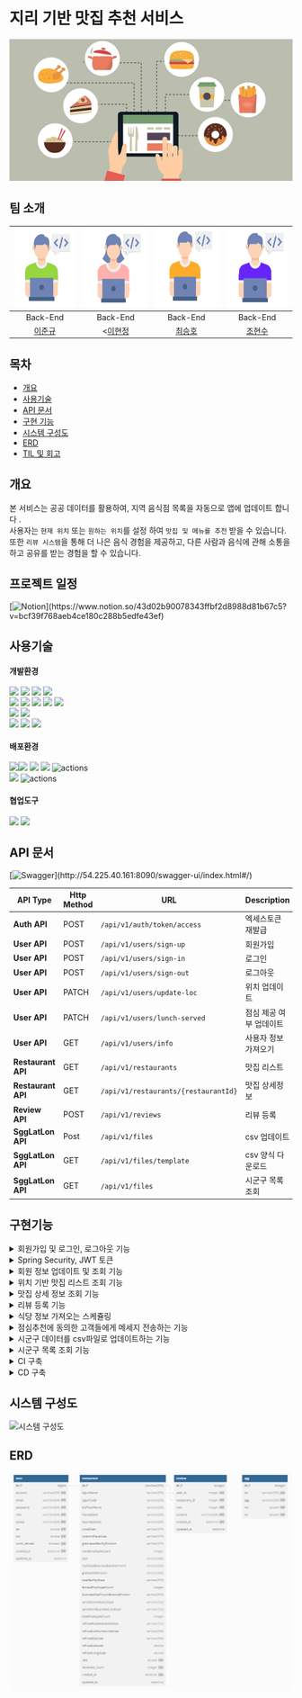 # 지리 기반 맛집 추천 서비스
![title](./readme_source/title/logo.png)
## 팀 소개
<div align="center">

| <img src="./readme_source/team/team1.png" width="140" height="140">  |         <img src="./readme_source/team/team2.png" width="140" height="140">         |  <img src="./readme_source/team/team3.png" width="140" height="140">  |  <img src="./readme_source/team/team4.png" width="140" height="140">  |  
|:--------------------------------------------------------------------:|:-----------------------------------------------------------------------------------:|:---------------------------------------------------------------------:|:---------------------------------------------------------------------:|  
|                               Back-End                               |                                      Back-End                                       |                               Back-End                                |                               Back-End                                |                                                                                                 |
|                  [이준규](https://github.com/junkyu92)                  |                         <[이현정](https://github.com/12hyeon)                          |                  [최승호](https://github.com/madst0614)                  |                  [조현수](https://github.com/HyunsooZo)                  |

</div>

## 목차
- [개요](#개요)
- [사용기술](#사용기술)
- [API 문서](#API-문서)
- [구현 기능](#구현기능)
- [시스템 구성도](#시스템-구성도)
- [ERD](#ERD)
- [TIL 및 회고](#프로젝트-관리-및-회고
  )


## 개요

본 서비스는 공공 데이터를 활용하여, 지역 음식점 목록을 자동으로 앱에 업데이트 합니다 .<br>
사용자는 `현재 위치` 또는 `원하는 위치`를 설정 하여 `맛집 및 메뉴를 추천` 받을 수 있습니다. <br>
또한 `리뷰 시스템`을 통해 더 나은 음식 경험을 제공하고, 다른 사람과 음식에 관해 소통을 하고 공유를 받는 경험을 할 수 있습니다.<br>


## 프로젝트 일정
[![Notion](https://img.shields.io/badge/Notion_문서로_확인하기_(클릭!)-%23000000.svg?style=for-the-badge&logo=notion&logoColor=white)](https://www.notion.so/43d02b90078343ffbf2d8988d81b67c5?v=bcf39f768aeb4ce180c288b5edfe43ef)

## 사용기술

#### 개발환경
<img src="https://img.shields.io/badge/java-007396?&logo=java&logoColor=white"> <img src="https://img.shields.io/badge/spring-6DB33F?&logo=spring&logoColor=white"> <img src="https://img.shields.io/badge/Spring boot-6DB33F?&logo=Spring boot&logoColor=white"> <img src="https://img.shields.io/badge/gradle-02303A?&logo=gradle&logoColor=white">
<br>
<img src="https://img.shields.io/badge/MariaDB-003545?&logo=mariaDB&logoColor=white"> <img src="https://img.shields.io/badge/redis-DC382D?&logo=redis&logoColor=white"> <img src="https://img.shields.io/badge/Spring JPA-6DB33F?&logo=Spring JPA&logoColor=white"> <img src="https://img.shields.io/badge/querydsl-2599ED?&logo=querydsl&logoColor=white">  <img src="https://img.shields.io/badge/SMTP-CC0000?&logo=Gmail&logoColor=white">
<br>
<img src="https://img.shields.io/badge/AssertJ-25A162?&logo=AssertJ&logoColor=white"> <img src="https://img.shields.io/badge/Mockito-008D62?&logo=Mockito&logoColor=white">
<br>
<img src="https://img.shields.io/badge/intellijidea-000000?&logo=intellijidea&logoColor=white"> <img src="https://img.shields.io/badge/postman-FF6C37?&logo=postman&logoColor=white"> <img src="https://img.shields.io/badge/swagger-85EA2D?&logo=swagger&logoColor=white">

#### 배포환경
<image src="https://img.shields.io/badge/Docker-2496ED?&logo=Docker&logoColor=white"><img src="https://img.shields.io/badge/aws-232F3E?&logo=amazonaws&logoColor=white"> <img src="https://img.shields.io/badge/ec2-FF9900?&logo=amazonec2&logoColor=white"> <img src="https://img.shields.io/badge/rds-527FFF?&logo=amazonrds&logoColor=white"> <img src="https://img.shields.io/badge/ElasticCache-201d90?&logo=amazonelasticcache&logoColor=white" alt="actions">
<br>
<img src="https://img.shields.io/badge/github-181717?&logo=github&logoColor=white"> <img src="https://img.shields.io/badge/github actions-2088FF?&logo=githubactions&logoColor=white" alt="actions">

#### 협업도구
<img src="https://img.shields.io/badge/discord-4A154B?&logo=discord&logoColor=white"> <img src="https://img.shields.io/badge/notion-000000?&logo=notion&logoColor=white">
<br/>

## API 문서
[![Swagger](https://img.shields.io/badge/swagger_문서로_확인하기_(클릭!)-85EA2D?&logo=swagger&logoColor=white)](http://54.225.40.161:8090/swagger-ui/index.html#/)


| API Type           | Http Method | URL                                  | Description   |
|--------------------|-------------|--------------------------------------|---------------|
| **Auth API**       | POST        | `/api/v1/auth/token/access`          | 엑세스토큰 재발급     | 
| **User API**       | POST        | `/api/v1/users/sign-up`              | 회원가입          |
| **User API**       | POST        | `/api/v1/users/sign-in`              | 로그인           |
| **User API**       | POST        | `/api/v1/users/sign-out`             | 로그아웃          |
| **User API**       | PATCH       | `/api/v1/users/update-loc`           | 위치 업데이트       |
| **User API**       | PATCH       | `/api/v1/users/lunch-served`         | 점심 제공 여부 업데이트 |
| **User API**       | GET         | `/api/v1/users/info`                 | 사용자 정보 가져오기   |
| **Restaurant API** | GET         | `/api/v1/restaurants`                | 맛집 리스트        |
| **Restaurant API** | GET         | `/api/v1/restaurants/{restaurantId}` | 맛집 상세정보       |
| **Review API**     | POST        | `/api/v1/reviews`                    | 리뷰 등록         |
| **SggLatLon API**  | Post        | `/api/v1/files`                      | csv 업데이트      |
| **SggLatLon API**  | GET         | `/api/v1/files/template`             | csv 양식 다운로드   |
| **SggLatLon API**  | GET         | `/api/v1/files`           | 시군구 목록 조회     |


## 구현기능

<details>
  <summary>회원가입 및 로그인, 로그아웃 기능</summary>

- **구현 기능** <br>
  사용자 회원가입 및 로그인, 로그아웃 기능

- **구현 방법** <br>
- 회원가입: 사용자 회원 양식을 받아 DB에 저장
- 로그인: 사용자 로그인 양식을 받아 DB에 비밀번호와 비교한 후, Access Token, Refresh Token 발급
- 로그아웃: 로그아웃 요청 시, Redis에 저장된 Refresh 토큰을 제거
</details>

<details>
  <summary>Spring Security, JWT 토큰</summary>

- **구현 기능** <br>
    - Spring Security 와 JWT

- **구현 방법** <br>
    - 사용자 로그인 시, 발급한 Refresh Token을 Redis에 저장
    - Access Token 재발급 시, Redis에 저장된 사용자 Refresh Token과 비교
    - 로그아웃 시, Redis에서 발급한 Refresh Token 제거
</details>

<details>
  <summary>회원 정보 업데이트 및 조회 기능</summary>

- **구현 기능** <br>
    - 회원 위치 정보와 점심 제공 여부를 업데이트 기능
    - 비밀번호를 제외한 회원 정보 조회 기능

- **구현 방법** <br>
    - 적절한 양식을 통해 회원 위치 정보와 점심 제공 여부를 DB에 Update.
    - 회원 정보 조회 요청 시, 발급한 Access Token에서 id를 추출하여 DB 조회
</details>

<details>
  <summary>위치 기반 맛집 리스트 조회 기능</summary>

- **구현 기능** <br>
    - 특정 위치에서 범위 내 맛집을 조회합니다.

- **구현 방법**<br>
    - 위도, 경도, 범위를 입력받아 해당 좌표에서 범위 내 맛집을 조회합니다.
    - 거리 계산은 하버사인 공식을 이용해 쿼리내에서 진행하였습니다.
    - 기본 정렬은 거리 가까운 순으로 제공하고, 정렬 조건이 rate일 경우에 평점 높은 순으로 정렬하여 조회합니다.
    - 기본 15개로 페이징되어 제공되고 size, page 파라미터로 페이징 컨트롤 가능합니다.
</details>
<details>
  <summary>맛집 상세 정보 조회 기능</summary>

- **구현 기능** <br>
    - 맛집의 상세정보를 조회합니다.

- **구현 방법**<br>
    - 맛집ID로 맛집의 상세정보, 전체 리뷰 리스트를 조회합니다.
    - fetch join을 사용해 한번에 하위 항목까지 모두 조회합니다.
    - Redis를 사용해 캐싱을 적용하였습니다.
    - Redis에 데이터가 존재하면 Redis에서 데이터를 반환하고 존재하지 않으면 DB에서 조회하여 Redis에 저장 후 데이터를 반환합니다.

</details>
<details>
  <summary>리뷰 등록 기능</summary>

- **구현 기능** <br>
    - 리뷰를 등록합니다.

- **구현 방법**<br>
    - 평점과 리뷰 내용을 등록합니다.
    - 리뷰 등록시 맛집의 평점과 리뷰수를 업데이트 합니다.
    - 리뷰 등록시 Redis에 캐싱되어있는 해당맛집의 데이터를 삭제하여 최신화되도록 했습니다.

</details>


<details>
  <summary>식당 정보 가져오는 스케쥴링</summary>

- **구현 기능** <br>
    - 식당 정보 가져오는 스케쥴링 기능 구현

- **구현 방법** <br>
    - 총 5개 외부 api를 호출합니다.(경기도 일반음식점 _ 패스트푸드,중식,양식,뷔페,일식)
    - 모든 값을 그대로 저장하되 null값은 데이터 타입에 따라 `데이터없음`, `0` , `0.0` 으로 전처리
    - 유일키는 식당이름+지번주소 에 공백을 제거하여 사용
    - 폐업상태 식당의 경우 저장하지 않음.
    - 매일 `23:59` 스케줄링 동작
    - 저장시점에 저장 식당 종류, 시간을 로깅
    - 이미 저장된 식당의 경우 업데이트 진행
</details>
<details>
  <summary>점심추천에 동의한 고객들에게 메세지 전송하는 기능</summary>

- **구현 기능** <br>
    - 점심추천에 동의한 고객들에게 메세지 전송하는 기능 추가

- **구현 방법** <br>
    - 점심약속에 동의한 고객들의 목록을 조회
    - 고객의 좌표에 가까우며 별점이 가장높은 5개 카테고리의 식당 5개씩, 총 25개 조회(`QueryDSL`,하버사인 공식 사용)
    - 5개씩 한 `embed`에 묶어 `DiscordWebhook` 으로 전송할 메세지 객체 생성
    - 조회된 고객순서대로 메세지 전송 `DiscordWebhook` 호출
        - 메시지 예시(각 카테고리별 5개씩)
          > 오늘의 추천 일식
          <br><strong>산(뼈찜,뼈곰탕)</strong>
          <br>경기도 평택시 탄현로1번길 11, 101,102호 (장당동, 엘림하우스)
          <br> <strong>스고이</strong>
          <br> 경기도 평택시 고덕갈평7길 10, 1층 (고덕동)
          <br> <strong>광명회수산</strong>
          <br> 경기도 평택시 현촌4길 2-33, 101호 (용이동)
          <br> <strong>오늘은참치</strong>
          <br> 경기도 시흥시 옥구천동로 449, 부성파스텔아파트 상가동 1층 105호 (정왕동)
          <br> <strong>장군수산</strong>
          <br> 경기도 오산시 오산로160번길 5-6, 102,103,104호 (원동, 건정프라자)
</details>
<details>
  <summary>시군구 데이터를 csv파일로 업데이트하는 기능</summary>

- **구현 기능** <br>
    - 시군구 데이터를 `.csv`파일로 업데이트하는 기능 추가
    - 시군구 데이터양식 `.csv`파일을 다운로드하는 기능 추가

- **구현 방법** <br>
    - **파일업로드**<br>
      a. 각 라인이 null이 아닐때까지 읽어 가며 각 셀을 "," 로 구분하여 배열로 변환<br>
      b. 배열의 각 요소로 SggLatLon 객체를 생성해 저장<br>
      c. 예외 발생시 로그 적재
    - **파일다운로드** <br>
      a. 도,시,위도,경로 로 이루어진 양식을 생성<br>
      b. 해당파일을 InputStream으로 변환<br>
      c. InputStream을 다시 InputStreamResource로 변환<br>
      d. sgg-template.csv 파일 반환
</details>

<details>
  <summary>시군구 목록 조회 기능</summary>

- **구현 기능** <br>
    - 시군구 목록 조회기능 추가 (캐싱 적용)

- **구현 방법** <br>
    - 성능 개선 및 동시성 처리 목적으로 캐싱 적용.
    - 만료일은 1일, 키는 `String`으로 직렬화, 값은 `Json`으로 직렬화
    - 필요한 메서드에서 어노테이션을 사용해 캐싱 진행
    - 시군구 목록을 조회해오는 기능을 추가 (캐싱적용 `@Cacheable`,`@CacheEvict`)
    - 해당 캐시는 1일 유효하며 만약 CSV파일이 업로드 될 시 캐시 초기화
</details>


<details>
  <summary>CI 구축</summary>

- **구현 기능** <br>
    - Github Actions를 통해 main의 pr과 push, dev의 pr 생성시 빌드, 테스트 자동화

- **구현 방법**<br>
![CI1](/readme_source/ci_cd/CI1.png)
</details>

<details>
  <summary>CD 구축</summary>

- **구현 기능** <br>
    - main branch의 push 동작이 발생하면, aws 인증 후 s3를 통해 배포

- **구현 방법**<br>
    - CodeDeploy를 통해 배포 자동화
![cd1](/readme_source/ci_cd/CD1.png)

    - 위 설정을 통해 jar 파일 실행
    ![cd2](/readme_source/ci_cd/CD2.png)

</details>

## 시스템 구성도
![시스템 구성도](https://drive.google.com/uc?export=view&id=1k0sQtQ5S5BhZoroljc43S4tmxW5yyacz)

## ERD
![ERD](./readme_source/erd/tastyspot.png)



